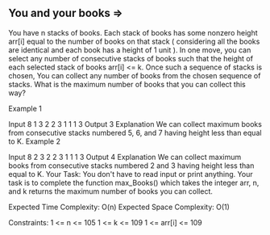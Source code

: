 You and your books  =>
------------------


You have n stacks of books. Each stack of books has some nonzero height arr[i] equal to the number of books on that stack ( considering all the books are identical and each book has a height of 1 unit ). In one move, you can select any number of consecutive stacks of books such that the height of each selected stack of books arr[i] <= k. Once such a sequence of stacks is chosen, You can collect any number of books from the chosen sequence of stacks.
What is the maximum number of books that you can collect this way?

Example 1

Input
8 1
3 2 2 3 1 1 1 3
Output
3
Explanation 
We can collect maximum books from consecutive stacks numbered 5, 6, and 7 having height less than equal to K.
Example 2

Input
8 2
3 2 2 3 1 1 1 3
Output
4
Explanation
We can collect maximum books from consecutive stacks numbered 2 and 3 having height less than equal to K.
Your Task:
You don't have to read input or print anything. Your task is to complete the function max_Books() which takes the integer arr, n, and k returns the maximum number of books you can collect.

Expected Time Complexity: O(n)
Expected Space Complexity: O(1)

Constraints:
1 <= n <= 105
1 <= k <= 109
1 <= arr[i] <= 109
